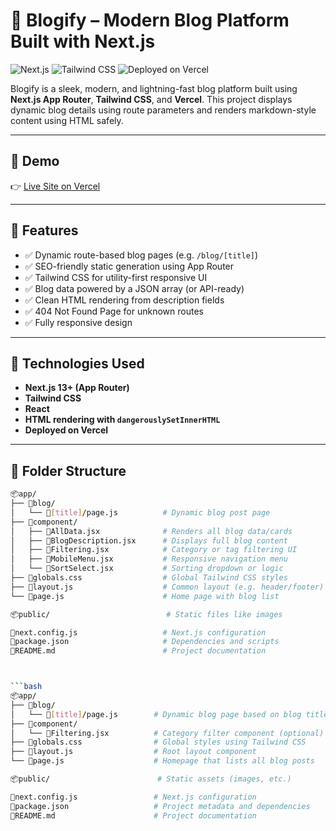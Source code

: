 # 🚀 Blogify – Modern Blog Platform Built with Next.js

![Next.js](https://img.shields.io/badge/Next.js-13+-black?style=for-the-badge&logo=next.js)
![Tailwind CSS](https://img.shields.io/badge/TailwindCSS-3.x-blue?style=for-the-badge&logo=tailwind-css)
![Deployed on Vercel](https://img.shields.io/badge/Deployed-Vercel-black?style=for-the-badge&logo=vercel)

Blogify is a sleek, modern, and lightning-fast blog platform built using **Next.js App Router**, **Tailwind CSS**, and **Vercel**. This project displays dynamic blog details using route parameters and renders markdown-style content using HTML safely.

---

## 📸 Demo

👉 [Live Site on Vercel](https://blogify-next-p3f2.vercel.app/)  


---

## 🧠 Features

- ✅ Dynamic route-based blog pages (e.g. `/blog/[title]`)
- ✅ SEO-friendly static generation using App Router
- ✅ Tailwind CSS for utility-first responsive UI
- ✅ Blog data powered by a JSON array (or API-ready)
- ✅ Clean HTML rendering from description fields
- ✅ 404 Not Found Page for unknown routes
- ✅ Fully responsive design

---

## 🧾 Technologies Used

- **Next.js 13+ (App Router)**
- **Tailwind CSS**
- **React**
- **HTML rendering with `dangerouslySetInnerHTML`**
- **Deployed on Vercel**

---

## 📁 Folder Structure

```bash
📦app/
├── 📁blog/
│   └── 📄[title]/page.js          # Dynamic blog post page
├── 📁component/
│   ├── 📄AllData.jsx              # Renders all blog data/cards
│   ├── 📄BlogDescription.jsx      # Displays full blog content
│   ├── 📄Filtering.jsx            # Category or tag filtering UI
│   ├── 📄MobileMenu.jsx           # Responsive navigation menu
│   └── 📄SortSelect.jsx           # Sorting dropdown or logic
├── 📄globals.css                  # Global Tailwind CSS styles
├── 📄layout.js                    # Common layout (e.g. header/footer)
└── 📄page.js                      # Home page with blog list

📦public/                          # Static files like images

📄next.config.js                   # Next.js configuration
📄package.json                     # Dependencies and scripts
📄README.md                        # Project documentation



```bash
📦app/
├── 📁blog/
│   └── 📄[title]/page.js        # Dynamic blog page based on blog title
├── 📁component/
│   └── 📄Filtering.jsx          # Category filter component (optional)
├── 📄globals.css                # Global styles using Tailwind CSS
├── 📄layout.js                  # Root layout component
└── 📄page.js                    # Homepage that lists all blog posts

📦public/                        # Static assets (images, etc.)

📄next.config.js                 # Next.js configuration
📄package.json                   # Project metadata and dependencies
📄README.md                      # Project documentation

